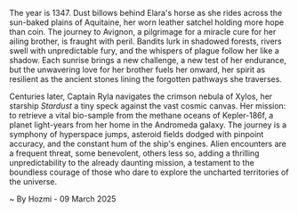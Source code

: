 
The year is 1347.  Dust billows behind Elara's horse as she rides across the sun-baked plains of Aquitaine, her worn leather satchel holding more hope than coin.  The journey to Avignon, a pilgrimage for a miracle cure for her ailing brother, is fraught with peril.  Bandits lurk in shadowed forests, rivers swell with unpredictable fury, and the whispers of plague follow her like a shadow.  Each sunrise brings a new challenge, a new test of her endurance, but the unwavering love for her brother fuels her onward, her spirit as resilient as the ancient stones lining the forgotten pathways she traverses.

Centuries later, Captain Ryla navigates the crimson nebula of Xylos, her starship *Stardust* a tiny speck against the vast cosmic canvas.  Her mission: to retrieve a vital bio-sample from the methane oceans of Kepler-186f, a planet light-years from her home in the Andromeda galaxy.  The journey is a symphony of hyperspace jumps, asteroid fields dodged with pinpoint accuracy, and the constant hum of the ship's engines.  Alien encounters are a frequent threat, some benevolent, others less so, adding a thrilling unpredictability to the already daunting mission, a testament to the boundless courage of those who dare to explore the uncharted territories of the universe.

~ By Hozmi - 09 March 2025
